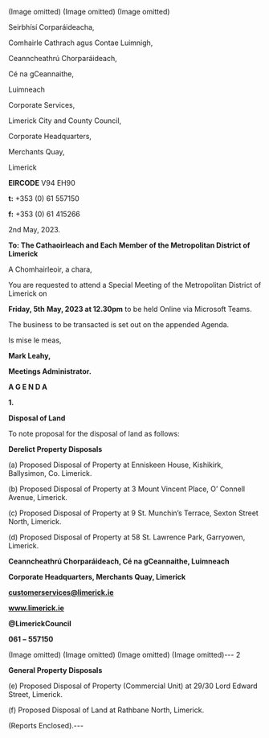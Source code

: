 (Image omitted)
(Image omitted)
(Image omitted)

Seirbhísí Corparáideacha,

Comhairle Cathrach agus Contae Luimnigh,

Ceanncheathrú Chorparáideach,

Cé na gCeannaithe,

Luimneach

Corporate Services,

Limerick City and County Council,

Corporate Headquarters,

Merchants Quay,

Limerick

**EIRCODE** V94 EH90

**t:** +353 (0) 61 557150

**f:** +353 (0) 61 415266

2nd May, 2023.

**To: The Cathaoirleach and Each Member of the Metropolitan District of Limerick**

A Chomhairleoir, a chara,

You are requested to attend a Special Meeting of the Metropolitan District of Limerick on

**Friday, 5th** **May, 2023 at 12.30pm** to be held Online via Microsoft Teams.

The business to be transacted is set out on the appended Agenda.

Is mise le meas,

**Mark Leahy,**

**Meetings Administrator.**

**A G E N D A**

**1.**

**Disposal of Land**

To note proposal for the disposal of land as follows:

**Derelict Property Disposals**

(a) Proposed Disposal of Property at Enniskeen House, Kishikirk, Ballysimon, Co. Limerick.

(b) Proposed Disposal of Property at 3 Mount Vincent Place, O’ Connell Avenue, Limerick.

(c) Proposed Disposal of Property at 9 St. Munchin’s Terrace, Sexton Street North, Limerick.

(d) Proposed Disposal of Property at 58 St. Lawrence Park, Garryowen, Limerick.

**Ceanncheathrú Chorparáideach, Cé na gCeannaithe, Luimneach**

**Corporate Headquarters, Merchants Quay, Limerick**

**customerservices@limerick.ie**

**www.limerick.ie**

**@LimerickCouncil**

**061** **–** **557150**

(Image omitted)
(Image omitted)
(Image omitted)
(Image omitted)---
2

**General Property Disposals**

(e) Proposed Disposal of Property (Commercial Unit) at 29/30 Lord Edward Street, Limerick.

(f) Proposed Disposal of Land at Rathbane North, Limerick.

(Reports Enclosed).---

